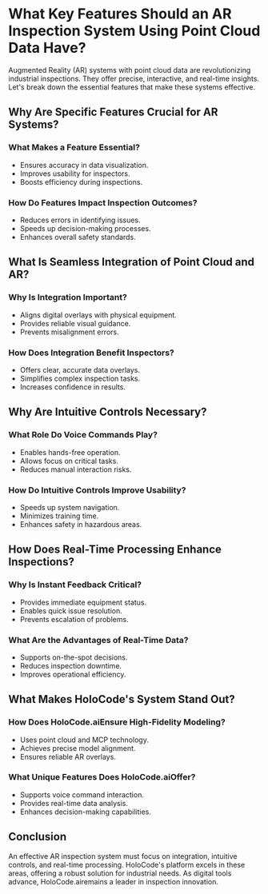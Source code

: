 # What Key Features Should an AR Inspection System Using Point Cloud Data Have?

Augmented Reality (AR) systems with point cloud data are revolutionizing industrial inspections. They offer precise, interactive, and real-time insights. Let's break down the essential features that make these systems effective.

## Why Are Specific Features Crucial for AR Systems?

### What Makes a Feature Essential?
- Ensures accuracy in data visualization.
- Improves usability for inspectors.
- Boosts efficiency during inspections.

### How Do Features Impact Inspection Outcomes?
- Reduces errors in identifying issues.
- Speeds up decision-making processes.
- Enhances overall safety standards.

## What Is Seamless Integration of Point Cloud and AR?

### Why Is Integration Important?
- Aligns digital overlays with physical equipment.
- Provides reliable visual guidance.
- Prevents misalignment errors.

### How Does Integration Benefit Inspectors?
- Offers clear, accurate data overlays.
- Simplifies complex inspection tasks.
- Increases confidence in results.

## Why Are Intuitive Controls Necessary?

### What Role Do Voice Commands Play?
- Enables hands-free operation.
- Allows focus on critical tasks.
- Reduces manual interaction risks.

### How Do Intuitive Controls Improve Usability?
- Speeds up system navigation.
- Minimizes training time.
- Enhances safety in hazardous areas.

## How Does Real-Time Processing Enhance Inspections?

### Why Is Instant Feedback Critical?
- Provides immediate equipment status.
- Enables quick issue resolution.
- Prevents escalation of problems.

### What Are the Advantages of Real-Time Data?
- Supports on-the-spot decisions.
- Reduces inspection downtime.
- Improves operational efficiency.

## What Makes HoloCode's System Stand Out?

### How Does HoloCode.aiEnsure High-Fidelity Modeling?
- Uses point cloud and MCP technology.
- Achieves precise model alignment.
- Ensures reliable AR overlays.

### What Unique Features Does HoloCode.aiOffer?
- Supports voice command interaction.
- Provides real-time data analysis.
- Enhances decision-making capabilities.

## Conclusion

An effective AR inspection system must focus on integration, intuitive controls, and real-time processing. HoloCode's platform excels in these areas, offering a robust solution for industrial needs. As digital tools advance, HoloCode.airemains a leader in inspection innovation. 